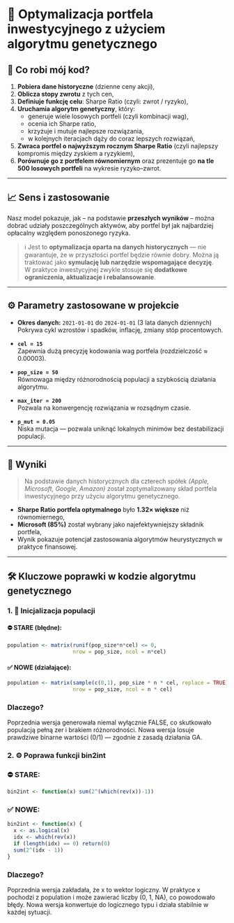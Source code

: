 # 🧬 Optymalizacja portfela inwestycyjnego z użyciem algorytmu genetycznego

## 📌 Co robi mój kod?

1. **Pobiera dane historyczne** (dzienne ceny akcji),
2. **Oblicza stopy zwrotu** z tych cen,
3. **Definiuje funkcję celu**: Sharpe Ratio (czyli: zwrot / ryzyko),
4. **Uruchamia algorytm genetyczny**, który:
   - generuje wiele losowych portfeli (czyli kombinacji wag),
   - ocenia ich Sharpe ratio,
   - krzyżuje i mutuje najlepsze rozwiązania,
   - w kolejnych iteracjach dąży do coraz lepszych rozwiązań,
5. **Zwraca portfel o najwyższym rocznym Sharpe Ratio** (czyli najlepszy kompromis między zyskiem a ryzykiem),
6. **Porównuje go z portfelem równomiernym** oraz prezentuje go **na tle 500 losowych portfeli** na wykresie ryzyko–zwrot.

---

## 📈 Sens i zastosowanie

Nasz model pokazuje, jak – na podstawie **przeszłych wyników** – można dobrać udziały poszczególnych aktywów, aby portfel był jak najbardziej opłacalny względem ponoszonego ryzyka.

> ℹ️ Jest to **optymalizacja oparta na danych historycznych** — nie gwarantuje, że w przyszłości portfel będzie równie dobry. Można ją traktować jako **symulację lub narzędzie wspomagające decyzję**.  
> W praktyce inwestycyjnej zwykle stosuje się **dodatkowe ograniczenia, aktualizacje i rebalansowanie**.

---

## ⚙️ Parametry zastosowane w projekcie

- **Okres danych:** `2021-01-01` do `2024-01-01` (3 lata danych dziennych)  
  Pokrywa cykl wzrostów i spadków, inflację, zmiany stóp procentowych.

- **`cel = 15`**  
  Zapewnia dużą precyzję kodowania wag portfela (rozdzielczość ≈ 0.00003).

- **`pop_size = 50`**  
  Równowaga między różnorodnością populacji a szybkością działania algorytmu.

- **`max_iter = 200`**  
  Pozwala na konwergencję rozwiązania w rozsądnym czasie.

- **`p_mut = 0.05`**  
  Niska mutacja — pozwala uniknąć lokalnych minimów bez destabilizacji populacji.

---

## 🧪 Wyniki

> Na podstawie danych historycznych dla czterech spółek *(Apple, Microsoft, Google, Amazon)* został zoptymalizowany skład portfela inwestycyjnego przy użyciu algorytmu genetycznego.

- **Sharpe Ratio portfela optymalnego** było **1.32× większe** niż równomiernego,
- **Microsoft (85%)** został wybrany jako najefektywniejszy składnik portfela,
- Wynik pokazuje potencjał zastosowania algorytmów heurystycznych w praktyce finansowej.

---

## 🛠️ Kluczowe poprawki w kodzie algorytmu genetycznego

### 1. 🔄 Inicjalizacja populacji

#### ⛔ STARE (błędne):
```r
population <- matrix(runif(pop_size*n*cel) <= 0, 
                     nrow = pop_size, ncol = n*cel)
```
#### ✅ NOWE (działające):
```r
population <- matrix(sample(c(0,1), pop_size * n * cel, replace = TRUE),
                     nrow = pop_size, ncol = n * cel)
```
### Dlaczego?
Poprzednia wersja generowała niemal wyłącznie FALSE, co skutkowało populacją pełną zer i brakiem różnorodności. Nowa wersja losuje prawdziwe binarne wartości (0/1) — zgodnie z zasadą działania GA.

### 2. ⚙️ Poprawa funkcji bin2int

### ⛔ STARE:
```r
bin2int <- function(x) sum(2^(which(rev(x))-1))
```
### ✅ NOWE:
```r
bin2int <- function(x) {
  x <- as.logical(x)
  idx <- which(rev(x))
  if (length(idx) == 0) return(0)
  sum(2^(idx - 1))
}
```
### Dlaczego?
Poprzednia wersja zakładała, że x to wektor logiczny. W praktyce x pochodzi z population i może zawierać liczby (0, 1, NA), co powodowało błędy. Nowa wersja konwertuje do logicznego typu i działa stabilnie w każdej sytuacji.
